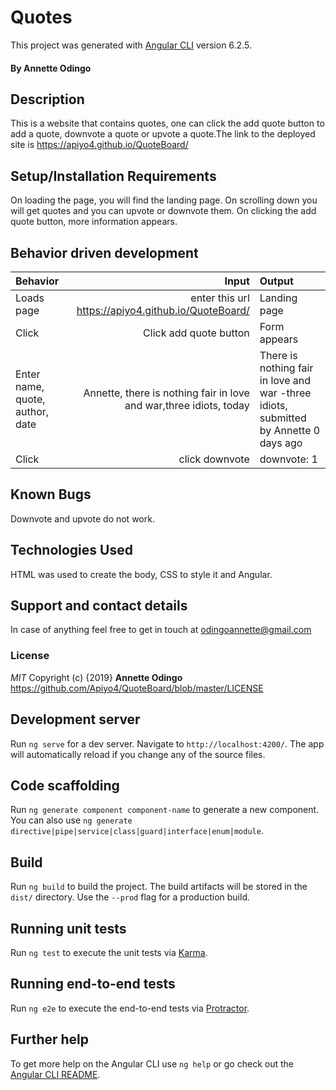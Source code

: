 # Quotes

This project was generated with [Angular CLI](https://github.com/angular/angular-cli) version 6.2.5.
#### By **Annette Odingo**
## Description
This is a website that contains quotes, one can click the add quote button to add a quote, downvote a quote or upvote a quote.The link to the deployed site is https://apiyo4.github.io/QuoteBoard/
## Setup/Installation Requirements
On loading the page, you will find the landing page. On scrolling down you will get quotes and you can upvote or downvote them. On clicking the add quote button, more information appears.
## Behavior driven development
|Behavior|Input|Output|
|:-------|-----:|:------|
|Loads page| enter this url https://apiyo4.github.io/QuoteBoard/| Landing page |
|Click | Click add quote button |Form appears |
|Enter name, quote, author, date | Annette, there is nothing fair in love and war,three idiots, today|There is nothing fair in love and war -three idiots, submitted by Annette 0 days ago |
|Click| click downvote| downvote: 1 |
## Known Bugs
Downvote and upvote do not work.
## Technologies Used
HTML was used to create the body, CSS to style it and Angular.
## Support and contact details
In case of anything feel free to get in touch at odingoannette@gmail.com
### License
*MIT* 
Copyright (c) {2019} **Annette Odingo** https://github.com/Apiyo4/QuoteBoard/blob/master/LICENSE

## Development server

Run `ng serve` for a dev server. Navigate to `http://localhost:4200/`. The app will automatically reload if you change any of the source files.

## Code scaffolding

Run `ng generate component component-name` to generate a new component. You can also use `ng generate directive|pipe|service|class|guard|interface|enum|module`.

## Build

Run `ng build` to build the project. The build artifacts will be stored in the `dist/` directory. Use the `--prod` flag for a production build.

## Running unit tests

Run `ng test` to execute the unit tests via [Karma](https://karma-runner.github.io).

## Running end-to-end tests

Run `ng e2e` to execute the end-to-end tests via [Protractor](http://www.protractortest.org/).

## Further help

To get more help on the Angular CLI use `ng help` or go check out the [Angular CLI README](https://github.com/angular/angular-cli/blob/master/README.md).
